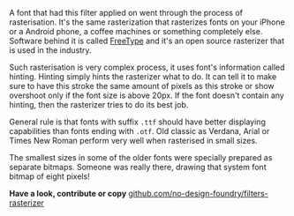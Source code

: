 A font that had this filter applied on went through the process of rasterisation. It's the same rasterization that rasterizes fonts on your iPhone or a Android phone, a coffee machines or something completely else. Software behind it is called [FreeType](https://freetype.org/) and it's an open source rasterizer that is used in the industry. 

Such rasterisation is very complex process, it uses font's information called hinting. Hinting simply hints the rasterizer what to do. It can tell it to make sure to have this stroke the same amount of pixels as this stroke or show overshoot only if the font size is above 20px. If the font doesn't contain any hinting, then the rasterizer tries to do its best job.

General rule is that fonts with suffix `.ttf` should have better displaying capabilities than fonts ending with `.otf`. Old classic as Verdana, Arial or Times New Roman perform very well when rasterised in small sizes. 

The smallest sizes in some of the older fonts were specially prepared as separate bitmaps. Someone was really there, drawing that system font bitmap of eight pixels!

__Have a look, contribute or copy__
[github.com/no-design-foundry/filters-rasterizer](https://github.com/no-design-foundry/filters-rasterizer)